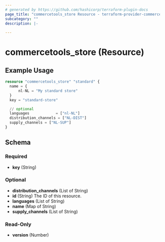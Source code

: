 ```yaml
---
# generated by https://github.com/hashicorp/terraform-plugin-docs
page_title: "commercetools_store Resource - terraform-provider-commercetools"
subcategory: ""
description: |-
  
---
```


# commercetools_store (Resource)



## Example Usage

```terraform
resource "commercetools_store" "standard" {
  name = {
      nl-NL = "My standard store"
  }
  key = "standard-store"

  // optional
  languages            = ["nl-NL"]
  distribution_channels = ["NL-DIST"]
  supply_channels = ["NL-SUP"]
}
```

<!-- schema generated by tfplugindocs -->
## Schema

### Required

- **key** (String)

### Optional

- **distribution_channels** (List of String)
- **id** (String) The ID of this resource.
- **languages** (List of String)
- **name** (Map of String)
- **supply_channels** (List of String)

### Read-Only

- **version** (Number)


